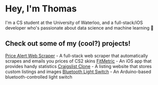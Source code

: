 # Hey, I'm Thomas

I'm a CS student at the University of Waterloo, and a full-stack/iOS developer who's passionate about data science and machine learning 🙂


## Check out some of my (cool?) projects!
[Price Alert Web Scraper](https://github.com/ThomasQi3141/BUFF-Price-Web-Scraper) - A full-stack web scraper that automatically scrapes and emails you prices of CS2 skins
[FitMetric](https://github.com/ThomasQi3141/FitMetric) - An iOS app that provides handy statistics
[Craigslist Clone](https://github.com/ThomasQi3141/Craigslist-Clone) - A listing website that stores custom listings and images
[Bluetooth Light Switch](https://github.com/ThomasQi3141/Bluetooth-Light-Switch) - An Arduino-based bluetooth-controlled light switch
